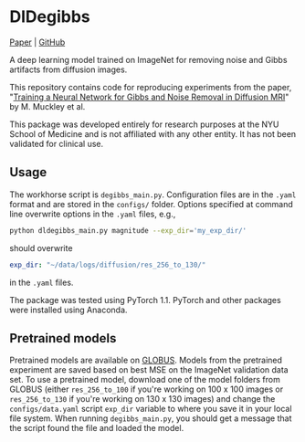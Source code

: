 # DlDegibbs

[Paper](https://arxiv.org/abs/1905.04176) | [GitHub](https://github.com/mmuckley/dldegibbs)

A deep learning model trained on ImageNet for removing noise and Gibbs artifacts from diffusion images.

This repository contains code for reproducing experiments from the paper, "[Training a Neural Network for Gibbs and Noise Removal in Diffusion MRI](https://arxiv.org/abs/1905.04176)" by M. Muckley et al.

This package was developed entirely for research purposes at the NYU School of Medicine and is not affiliated with any other entity. It has not been validated for clinical use.

## Usage

The workhorse script is ```degibbs_main.py```. Configuration files are in the ```.yaml``` format and are stored in
the ```configs/``` folder. Options specified at command line overwrite options
in the ```.yaml``` files, e.g.,

```bash
python dldegibbs_main.py magnitude --exp_dir='my_exp_dir/'
```

should overwrite

```yaml
exp_dir: "~/data/logs/diffusion/res_256_to_130/"
```

in the ```.yaml``` files.

The package was tested using PyTorch 1.1. PyTorch and other packages were
installed using Anaconda.

## Pretrained models

Pretrained models are available on [GLOBUS](https://app.globus.org/file-manager?origin_id=15c7de28-a76b-11e9-821c-02b7a92d8e58&origin_path=%2F).
Models from the pretrained experiment are saved based on best MSE on the ImageNet validation data set.
To use a pretrained model, download one of the model folders from GLOBUS (either `res_256_to_100` if you're working on 100 x 100 images or `res_256_to_130` if you're working on 130 x 130 images) and change the `configs/data.yaml` script `exp_dir` variable to where you save it in your local file system.
When running `degibbs_main.py`, you should get a message that the script found the file and loaded the model.

